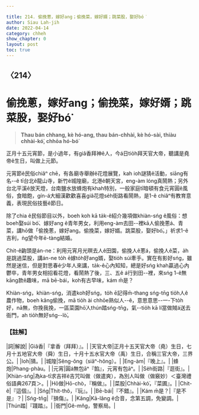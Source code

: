 ```yaml
---

title: 214. 偷挽蔥，嫁好ang；偷挽菜，嫁好婿；跳菜股，娶好bó͘
author: Siau Lah-jih
date: 2022-04-14
category: chheh
show_chapter: 0
layout: post
toc: true
---
```

  
## 〈214〉
# 偷挽蔥，嫁好ang；偷挽菜，嫁好婿；跳菜股，娶好bó͘
>**Thau bán chhang, kè hó-ang, thau bán-chhài, kè hó-sài, thiàu chhài-kó͘, chhōa hó-bó͘**

正月十五元宵節，是小過年，有giâ香拜神ê人，今á日tio̍h拜天官大帝，聽講是堯帝ê生日，叫做上元節。

元宵節ê民俗chiâⁿ chē，有各廟寺舉辦ê花燈展覽，kah ioh謎猜ê活動，siāng有名--ê tī台北ê龍山寺，新竹ê城隍廟，北港ê朝天宮，eng-àm lóng真鬧熱；另外台北平溪ê放天燈，台南鹽水放蜂炮有khah特別，一般家庭tī暗頓有食元宵圓ê風俗，食暗飽，gín-á大細漢歡歡喜喜giâ花燈se̍h街路看鬧熱，是1-ê chiâⁿ有教育意義，表現民俗技藝ê節日。

除了chia ê民俗節目以外，boeh koh kā ta̍k-ê紹介幾項做khiàn-sńg ê風俗：想boeh娶súi bó͘、嫁好ang ê青年男女，利用eng-àm去田--裡kā人偷挽蔥á、青菜，講hō做「偷挽蔥，嫁好ang。偷挽菜，嫁好婿。跳菜股，娶好bó͘。」祈求1-ê吉利，ǹg望今年ē-tàng結婚。

Chit-ê齣頭是án-ne：利用元宵月光暝去人ê田園，偷挽人ê蔥á，偷挽人ê菜，a̍h是跳過菜股，講án-ne to̍h ē嫁to̍h好ang婿，娶tio̍h súi牽手。實在有影好sńg，雖然是迷信，但是對思春ê少年人來講，ta̍k-ê心內知知，總是好sńg khah贏過心內鬱卒，青年男女相招看花燈，看鬧熱了後，三、五ê á行到田--裡，來sńg 1-ê無kāng款ê趣味，mā bē-bái，koh有古早味，kám m̄是？

Khiàn-sńg，khiàn-sńg，消遣koh好sńg，to̍h ē記得m̄-thang sńg-tn̄g tio̍h人ê農作物，boeh kâng偷挽，mā tio̍h ài chhōe熟似人--ê，意思意思--一-下to̍h好，nā無，你挽我挽，一區菜園hō͘人thún踏sńg-tn̄g，氣--tio̍h kā lí當做賊á送去衙門，ah tio̍h無好sńg--lò͘。


### 【註解】

|詞|解說|
|Giâ香|『拿香（拜拜）』。|
|天官大帝|正月十五天官大帝（堯）生日，七月十五地官大帝（舜）生日，十月十五水官大帝（禹）生日，合稱三官大帝，三界公。|
|Ioh|猜。|
|城隍|Sêng-ông（siâⁿ-hông）。|
|Eng-àm|『晚上』。|
|蜂炮|Phang-phàu。|
|元宵|圓á無包āⁿ『餡』，元宵有包āⁿ。|
|Se̍h街路|『逛街』。|
|Khiàn-sńg|為ka-tī求吉祥ê吉咒叫做（做遣爽），為別人叫做（做竅妙）＜臺灣禮俗語典267頁＞。|
|Hō做|Hō-chò，『稱做』。|
|菜股|Chhài-kó͘，『菜圃』。|
|Chit-ê|『這個』。|
|Sńg|Thit-thô，『玩』。|
|Bē-bái|『不錯』。|
|Kám m̄是？|『是不是』？|
|Sńg-tn̄g|『損傷』。|
|Kâng|Kā-lâng ê合音，念第五調，免變調。|
|Thún踏|『踐踏』。|
|衙門|Gê-mn̂g，警察局。|

